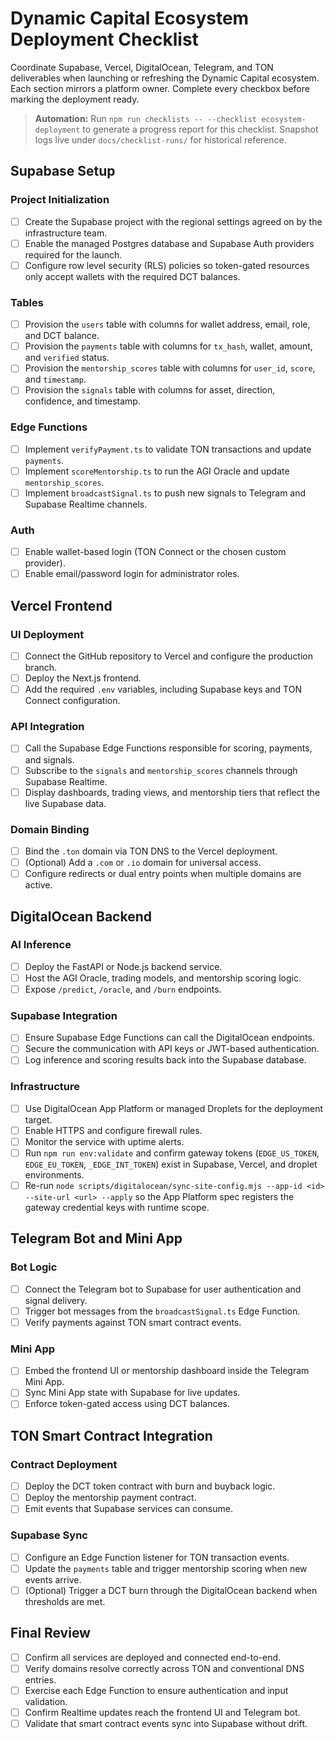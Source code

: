 # Dynamic Capital Ecosystem Deployment Checklist

Coordinate Supabase, Vercel, DigitalOcean, Telegram, and TON deliverables when
launching or refreshing the Dynamic Capital ecosystem. Each section mirrors a
platform owner. Complete every checkbox before marking the deployment ready.

> **Automation:** Run `npm run checklists -- --checklist ecosystem-deployment`
> to generate a progress report for this checklist. Snapshot logs live under
> `docs/checklist-runs/` for historical reference.

## Supabase Setup

### Project Initialization

- [ ] Create the Supabase project with the regional settings agreed on by the
      infrastructure team.
- [ ] Enable the managed Postgres database and Supabase Auth providers required
      for the launch.
- [ ] Configure row level security (RLS) policies so token-gated resources only
      accept wallets with the required DCT balances.

### Tables

- [ ] Provision the `users` table with columns for wallet address, email, role,
      and DCT balance.
- [ ] Provision the `payments` table with columns for `tx_hash`, wallet, amount,
      and `verified` status.
- [ ] Provision the `mentorship_scores` table with columns for `user_id`,
      `score`, and `timestamp`.
- [ ] Provision the `signals` table with columns for asset, direction,
      confidence, and timestamp.

### Edge Functions

- [ ] Implement `verifyPayment.ts` to validate TON transactions and update
      `payments`.
- [ ] Implement `scoreMentorship.ts` to run the AGI Oracle and update
      `mentorship_scores`.
- [ ] Implement `broadcastSignal.ts` to push new signals to Telegram and
      Supabase Realtime channels.

### Auth

- [ ] Enable wallet-based login (TON Connect or the chosen custom provider).
- [ ] Enable email/password login for administrator roles.

## Vercel Frontend

### UI Deployment

- [ ] Connect the GitHub repository to Vercel and configure the production
      branch.
- [ ] Deploy the Next.js frontend.
- [ ] Add the required `.env` variables, including Supabase keys and TON Connect
      configuration.

### API Integration

- [ ] Call the Supabase Edge Functions responsible for scoring, payments, and
      signals.
- [ ] Subscribe to the `signals` and `mentorship_scores` channels through
      Supabase Realtime.
- [ ] Display dashboards, trading views, and mentorship tiers that reflect the
      live Supabase data.

### Domain Binding

- [ ] Bind the `.ton` domain via TON DNS to the Vercel deployment.
- [ ] (Optional) Add a `.com` or `.io` domain for universal access.
- [ ] Configure redirects or dual entry points when multiple domains are active.

## DigitalOcean Backend

### AI Inference

- [ ] Deploy the FastAPI or Node.js backend service.
- [ ] Host the AGI Oracle, trading models, and mentorship scoring logic.
- [ ] Expose `/predict`, `/oracle`, and `/burn` endpoints.

### Supabase Integration

- [ ] Ensure Supabase Edge Functions can call the DigitalOcean endpoints.
- [ ] Secure the communication with API keys or JWT-based authentication.
- [ ] Log inference and scoring results back into the Supabase database.

### Infrastructure

- [ ] Use DigitalOcean App Platform or managed Droplets for the deployment
      target.
- [ ] Enable HTTPS and configure firewall rules.
- [ ] Monitor the service with uptime alerts.
- [ ] Run `npm run env:validate` and confirm gateway tokens (`EDGE_US_TOKEN`,
      `EDGE_EU_TOKEN`, `_EDGE_INT_TOKEN`) exist in Supabase, Vercel, and droplet
      environments.
- [ ] Re-run
      `node scripts/digitalocean/sync-site-config.mjs --app-id <id>
      --site-url <url> --apply`
      so the App Platform spec registers the gateway credential keys with
      runtime scope.

## Telegram Bot and Mini App

### Bot Logic

- [ ] Connect the Telegram bot to Supabase for user authentication and signal
      delivery.
- [ ] Trigger bot messages from the `broadcastSignal.ts` Edge Function.
- [ ] Verify payments against TON smart contract events.

### Mini App

- [ ] Embed the frontend UI or mentorship dashboard inside the Telegram Mini
      App.
- [ ] Sync Mini App state with Supabase for live updates.
- [ ] Enforce token-gated access using DCT balances.

## TON Smart Contract Integration

### Contract Deployment

- [ ] Deploy the DCT token contract with burn and buyback logic.
- [ ] Deploy the mentorship payment contract.
- [ ] Emit events that Supabase services can consume.

### Supabase Sync

- [ ] Configure an Edge Function listener for TON transaction events.
- [ ] Update the `payments` table and trigger mentorship scoring when new events
      arrive.
- [ ] (Optional) Trigger a DCT burn through the DigitalOcean backend when
      thresholds are met.

## Final Review

- [ ] Confirm all services are deployed and connected end-to-end.
- [ ] Verify domains resolve correctly across TON and conventional DNS entries.
- [ ] Exercise each Edge Function to ensure authentication and input validation.
- [ ] Confirm Realtime updates reach the frontend UI and Telegram bot.
- [ ] Validate that smart contract events sync into Supabase without drift.
